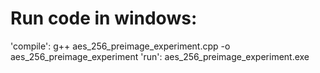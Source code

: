 # Run code in windows:
'compile': g++ aes_256_preimage_experiment.cpp -o aes_256_preimage_experiment
'run': aes_256_preimage_experiment.exe